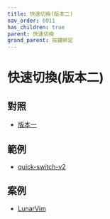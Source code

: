 ```yaml
---
title: 快速切換(版本二)
nav_order: 6011
has_children: true
parent: 快速切換
grand_parent: 按鍵綁定
---
```



# 快速切換(版本二)


## 對照

* [版本一](index.md)


## 範例

* [quick-switch-v2](https://github.com/samwhelp/note-about-vim/tree/gh-pages/_demo/adjustment/keybind/quick-switch-v2)


## 案例

* [LunarVim](https://samwhelp.github.io/note-about-nvim/read/case/lunarvim.html)
